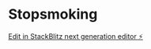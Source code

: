 # Stopsmoking

[Edit in StackBlitz next generation editor ⚡️](https://stackblitz.com/~/github.com/aigaetan/Stopsmoking)